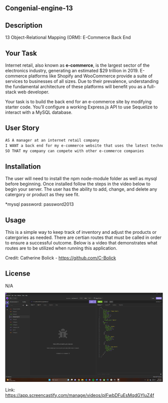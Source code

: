 ## Congenial-engine-13

## Description
13 Object-Relational Mapping (ORM): E-Commerce Back End

## Your Task

Internet retail, also known as **e-commerce**, is the largest sector of the electronics industry, generating an estimated $29 trillion in 2019. E-commerce platforms like Shopify and WooCommerce provide a suite of services to businesses of all sizes. Due to their prevalence, understanding the fundamental architecture of these platforms will benefit you as a full-stack web developer.

Your task is to build the back end for an e-commerce site by modifying starter code. You’ll configure a working Express.js API to use Sequelize to interact with a MySQL database.

## User Story

```md
AS A manager at an internet retail company
I WANT a back end for my e-commerce website that uses the latest technologies
SO THAT my company can compete with other e-commerce companies
```
## Installation

The user will need to install the npm node-module folder as well as mysql before beginning. Once installed follow the steps in the video below to begin your server.
The user has the ability to add, change, and delete any catergory or product as they see fit.

*mysql password: password2013

## Usage
This is a simple way to keep track of inventory and adjust the products or catergories as needed. There are certian routes that must be called in order to ensure a successful 
outcome. Below is a video that demonstrates what routes are to be utilized when running this application.

Credit: Catherine Bolick - https://github.com/C-Bolick

## License

N/A

![Alt text](<Screenshot 2023-08-11 080100.png>)

Link: https://app.screencastify.com/manage/videos/plFwbDFuEsMqdGYluZ4f